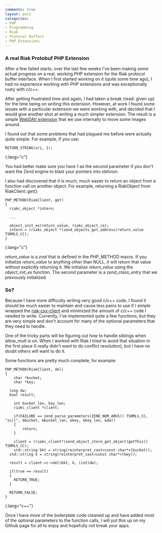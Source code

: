 ```yaml
---
comments: true
layout: post
categories:
- PHP
- Programming
- Riak
- Protocol Buffers
- PHP Extensions
---
```


<h3>A real Riak Protobuf PHP Extension</h3>

After a few failed starts, over the last few weeks I've been making some actual progress on a real, working PHP extension for the Riak protocol buffer interface. When I first started working on it (quite some time ago), I had no experience working with PHP extensions and was exceptionally rusty with c/c++. 

After getting frustrated time and again, I had taken a break (read: given up) for the time being on writing this extension. However, at work I found some issues with a particular extension we were working with, and decided that I would give another shot at writing a much simpler extension. The result is a simple [WebDAV extension]("http://github.com/tnc/TncWebdav") that we use internally to move some images around.

I found out that some problems that had plagued me before were actually quite simple. For example, if you use:

    RETURN_STRING(uri, 1);
{:lang="c"}

You had better make sure you have 1 as the second parameter if you don't want the Zend engine to blast your pointers into oblivion.

I also had discovered that it is much, much easier to return an object from a function call on another object. For example, returning a RiakObject from RiakClient::get():

    PHP_METHOD(RiakClient, get)
    {
      riakc_object *intern;
    
      ...
    
      object_init_ex(return_value, riakc_object_ce);
      intern = (riakc_object *)zend_objects_get_address(return_value TSRMLS_CC);
    }
{:lang="c"}

_return\_value_ is a _zval_ that is defined in the PHP_METHOD macro. If you initialize _return\_value_ to anything other than NULL, it will return that value without explicitly returning it. We initialize _return\_value_ using the _object\_init\_ex_ function. The second parameter is a _zend\_class\_entry_ that we previously initialized.

<h3>So?</h3>

Because I have more difficulty writing very good c/c++ code, I found it should be much easier to maintain and cause less pains to use if I simple wrapped the [riak-cxx-client]("http://github.com/basho/riak-cxx-client" "Riak C++ client") and minimized the amount of c/c++ code I needed to write. Currently, I've implemented quite a few functions, but they are very simple and don't account for many of the optional parameters that they need to handle. 

One of the tricky parts will be figuring out how to handle siblings when _allow\_mult_ is on. When I worked with Riak I tried to avoid that situation in the first place (I really didn't want to do conflict resolution), but I have no doubt others will want to do it.

Some functions are pretty much complete, for example:

    PHP_METHOD(RiakClient, del)
    {
    	char *bucket;
    	char *key;
	
      long dw;
      bool result;
	
    	int bucket_len, key_len;
    	riakc_client *client;
	
    	if(FAILURE == zend_parse_parameters(ZEND_NUM_ARGS() TSRMLS_CC, "ss|l", &bucket, &bucket_len, &key, &key_len, &dw))
    	{
    		return;
    	}
	
    	client = (riakc_client*)zend_object_store_get_object(getThis() TSRMLS_CC);
    	std::string bkt = string(reinterpret_cast<const char*>(bucket));
      std::string k = string(reinterpret_cast<const char*>(key));
  
      result = client->c->del(bkt, k, (int)dw);
  
      if(true == result) 
      {
        RETURN_TRUE;
      }
  
      RETURN_FALSE;
    }
{:lang="c++"}

Once I have more of the boilerplate code cleaned up and have added most of the optional parameters to the function calls, I will put this up on my Github page for all to enjoy and hopefully not break your apps.